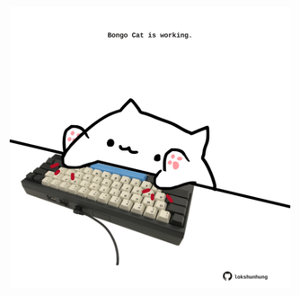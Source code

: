 <!-- built at 22/03/2022, 04:01:07 UTC -->
<p align="center">
  <img width="500" height="500" src="./ReadmeImage.svg">
</p>
